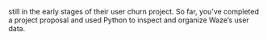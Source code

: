  still in the early stages of their user churn project. So far, you’ve completed a project proposal and used Python to inspect and organize Waze’s user data.

